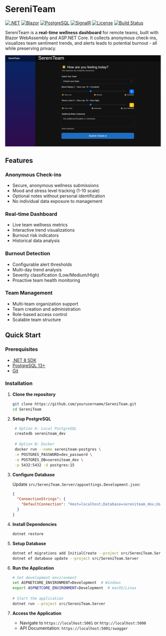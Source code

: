 # SereniTeam

[![.NET](https://img.shields.io/badge/.NET-8.0-512BD4?style=flat-square&logo=dotnet)](https://dotnet.microsoft.com/)
[![Blazor](https://img.shields.io/badge/Blazor-WebAssembly-512BD4?style=flat-square&logo=blazor)](https://blazor.net/)
[![PostgreSQL](https://img.shields.io/badge/PostgreSQL-13+-336791?style=flat-square&logo=postgresql&logoColor=white)](https://postgresql.org/)
[![SignalR](https://img.shields.io/badge/SignalR-Real--time-FF6B6B?style=flat-square)](https://docs.microsoft.com/en-us/aspnet/signalr/)
[![License](https://img.shields.io/badge/License-Apache_2.0-blue.svg)](https://opensource.org/licenses/Apache-2.0)
[![Build Status](https://img.shields.io/badge/Build-Passing-brightgreen?style=flat-square)](https://github.com/yourusername/SereniTeam)

SereniTeam is a **real-time wellness dashboard** for remote teams, built with Blazor WebAssembly and ASP.NET Core. It collects anonymous check-ins, visualizes team sentiment trends, and alerts leads to potential burnout - all while preserving privacy.

![SereniTeam Dashboard](images/checkin.png)

## Features

### Anonymous Check-ins
- Secure, anonymous wellness submissions
- Mood and stress level tracking (1-10 scale)
- Optional notes without personal identification
- No individual data exposure to management

### Real-time Dashboard
- Live team wellness metrics
- Interactive trend visualizations
- Burnout risk indicators
- Historical data analysis

### Burnout Detection
- Configurable alert thresholds
- Multi-day trend analysis
- Severity classification (Low/Medium/High)
- Proactive team health monitoring

### Team Management
- Multi-team organization support
- Team creation and administration
- Role-based access control
- Scalable team structure

## Quick Start

### Prerequisites

- [.NET 8 SDK](https://dotnet.microsoft.com/download/dotnet/8.0)
- [PostgreSQL 13+](https://www.postgresql.org/download/)
- [Git](https://git-scm.com/)

### Installation

1. **Clone the repository**
   ```bash
   git clone https://github.com/yourusername/SereniTeam.git
   cd SereniTeam
   ```

2. **Setup PostgreSQL**
   ```bash
    # Option A: Local PostgreSQL
    createdb sereniteam_dev
  
    # Option B: Docker
    docker run --name sereniteam-postgres \
    -e POSTGRES_PASSWORD=dev_password \
    -e POSTGRES_DB=sereniteam_dev \
    -p 5432:5432 -d postgres:15
    ```
3. **Configure Database**
    
   Update `src/SereniTeam.Server/appsettings.Development.json`:
   ```json
   {
     "ConnectionStrings": {
       "DefaultConnection": "Host=localhost;Database=sereniteam_dev;Username=postgres;Password=dev_password"
     }
   }
    ```

5. **Install Dependencies**
   ```bash
   dotnet restore
   ```

6. **Setup Database**
   ```bash
   dotnet ef migrations add InitialCreate --project src/SereniTeam.Server
   dotnet ef database update --project src/SereniTeam.Server
   ```

7. **Run the Application**
   ```bash
   # Set development environment
   set ASPNETCORE_ENVIRONMENT=Development  # Windows
   export ASPNETCORE_ENVIRONMENT=Development  # macOS/Linux
   
   # Start the application
   dotnet run --project src/SereniTeam.Server
   ```

8. **Access the Application**
   
   - Navigate to `https://localhost:5001` or `http://localhost:5000`
   - API Documentation: `https://localhost:5001/swagger`
